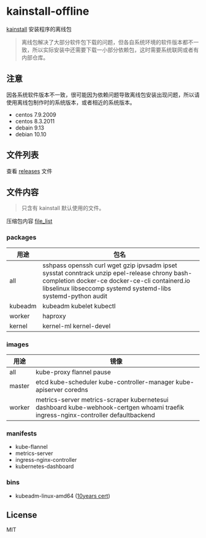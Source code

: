 # kainstall-offline

[kainstall](https://github.com/lework/kainstall) 安装程序的离线包

> 离线包解决了大部分软件包下载的问题，但各自系统环境的软件版本都不一致，所以实际安装中还需要下载一小部分依赖包，这时需要系统联网或者有内部仓库。


## 注意

因各系统软件版本不一致，很可能因为依赖问题导致离线包安装出现问题，所以请使用离线包制作时的系统版本，或者相近的系统版本。

- centos 7.9.2009
- centos 8.3.2011
- debain 9.13
- debian 10.10

## 文件列表

查看 [releases](https://github.com/lework/kainstall-offline/releases) 文件


## 文件内容

> 只含有 kainstall 默认使用的文件。

压缩包内容 [file_list](https://github.com/lework/kainstall-offline/tree/master/file_list)

### packages

| 用途    | 包名                                                         |
| ------- | ------------------------------------------------------------ |
| all     | sshpass openssh curl wget gzip ipvsadm ipset sysstat conntrack unzip epel-release chrony bash-completion docker-ce docker-ce-cli containerd.io libselinux libseccomp systemd systemd-libs systemd-python audit |
| kubeadm | kubeadm kubelet  kubectl                                     |
| worker  | haproxy                                                      |
| kernel  | kernel-ml kernel-devel                                       |

### images

| 用途   | 镜像                                                         |
| ------ | ------------------------------------------------------------ |
| all    | kube-proxy flannel pause                                     |
| master | etcd kube-scheduler kube-controller-manager kube-apiserver coredns |
| worker | metrics-server metrics-scraper kubernetesui dashboard kube-webhook-certgen whoami traefik ingress-nginx-controller defaultbackend |

### manifests

- kube-flannel
- metrics-server
- ingress-nginx-controller
- kubernetes-dashboard

### bins

- kubeadm-linux-amd64 ([10years cert](https://github.com/lework/kubeadm-certs))

## License

MIT
